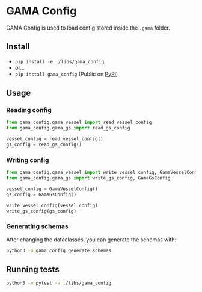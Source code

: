# GAMA Config

GAMA Config is used to load config stored inside the `.gama` folder.

## Install

* `pip install -e ./libs/gama_config`
* or...
* `pip install gama_config` (Public on [PyPi](https://pypi.org/project/gama-config/))

## Usage

### Reading config

```python
from gama_config.gama_vessel import read_vessel_config
from gama_config.gama_gs import read_gs_config

vessel_config = read_vessel_config()
gs_config = read_gs_config()

```

### Writing config

```python
from gama_config.gama_vessel import write_vessel_config, GamaVesselConfig
from gama_config.gama_gs import write_gs_config, GamaGsConfig

vessel_config = GamaVesselConfig()
gs_config = GamaGsConfig()

write_vessel_config(vessel_config)
write_gs_config(gs_config)

```

### Generating schemas

After changing the dataclasses, you can generate the schemas with:

```bash
python3 -m gama_config.generate_schemas
```

## Running tests

```bash
python3 -m pytest -v ./libs/gama_config
```